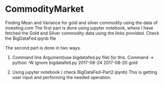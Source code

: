 # CommodityMarket
Finding Mean and Variance for gold and silver commodity using the data of investing.com
The first part is done using jupyter notebook, where I have fetched the Gold and Silver commodity data using the links provided. 
Check the BigDataFed.ipynb file

The second part is done in two ways.
1. Command line Argument(use bigdatafed.py file) for this.
   Command -> python -W ignore bigdatafed.py 2017-08-24 2017-08-20 gold

2. Using jupyter notebook ( check BigDataFed-Part2.ipynb)
    This is getting user input and performing the needed operation.
